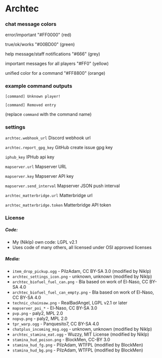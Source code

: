 # Archtec

### chat message colors
error/important "#FF0000" (red)

true/ok/works "#00BD00" (green)

help message/staff notifications "#666" (grey)

important messages for all players "#FF0" (yellow)

unified color for a command "#FF8800" (orange)

### example command outputs
`[command] Unknown player!`

`[command] Removed entry`

(replace `command` with the command name)

### settings
`archtec.webhook_url` Discord webhook url

`archtec.report_gpg_key` GitHub create issue gpg key

`iphub_key` IPHub api key

`mapserver.url` Mapserver URL

`mapserver.key` Mapserver API key

`mapserver.send_interval` Mapserver JSON push interval

`archtec_matterbridge.url` Matterbridge url

`archtec_matterbridge.token` Matterbridge API token

### License

##### Code: 
- My (Niklp) own code: LGPL v2.1
- Uses code of many others, all licensed under OSI approved licenses

##### Media:
- `item_drop_pickup.ogg` - PilzAdam, CC BY-SA 3.0 (modified by Niklp)
- `archtec_settings_icon.png` - unknown, unknown (modified by Niklp)
- `archtec_biofuel_fuel_can.png` - Bla based on work of El-Naso, CC BY-SA 4.0
- `archtec_biofuel_fuel_can_empty.png` - Bla based on work of El-Naso, CC BY-SA 4.0
- `technic_chainsaw.png` - RealBadAngel, LGPL v2.1 or later
- `mapserver_poi_*` - El-Naso, CC BY-SA 3.0
- `pvp.png` - paly2, MPL 2.0
- `nopvp.png` - paly2, MPL 2.0
- `tpr_warp.ogg` - Panquesito7, CC BY-SA 4.0
- `chatplus_incoming_msg.ogg` - unknown, unknown (modified by Niklp)
- `archtec_stamina_eat.ogg` - Wuzzy, MIT License (modified by Niklp)
- `stamina_hud_poison.png` - BlockMen, CC-BY 3.0
- `stamina_hud_fg.png` - PilzAdam, WTFPL (modified by BlockMen)
- `stamina_hud_bg.png` - PilzAdam, WTFPL (modified by BlockMen)